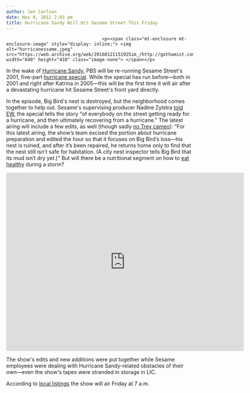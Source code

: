 ```yaml
---
author: Jen Carlson
date: Nov 8, 2012 2:03 pm
title: Hurricane Sandy Will Hit Sesame Street This Friday
---
```


	
										<p><span class="mt-enclosure mt-enclosure-image" style="display: inline;"> <img alt="hurricanessame.jpeg" src="https://web.archive.org/web/20160121151925im_/http://gothamist.com/attachments/arts_jen/hurricanessame.jpeg" width="640" height="410" class="image-none"> </span></p>

<p>In the wake of <a href="https://web.archive.org/web/20160121151925/http://gothamist.com/tags/hurricanesandy">Hurricane Sandy</a>, PBS will be re-running Sesame Street&apos;s 2001, five-part <a href="https://web.archive.org/web/20160121151925/http://sesamestreet.org/hurricane">hurricane special</a>. While the special has run before&#x2014;both in 2001 and right after Katrina in 2005&#x2014;this will be the first time it will air after a devastating hurricane hit Sesame Street&apos;s front yard directly. </p>

<p>In the episode, Big Bird&apos;s nest is destroyed, but the neighborhood comes together to help out. Sesame&apos;s supervising producer Nadine Zylstra <a href="https://web.archive.org/web/20160121151925/http://insidetv.ew.com/2012/11/07/sesame-street-hurricane-special/">told EW</a>, the special tells the story &quot;of everybody on the street getting ready for a hurricane, and then ultimately recovering from a hurricane.&quot; The latest airing will include a few edits, as well (though sadly <a href="https://web.archive.org/web/20160121151925/http://gothamist.com/2012/11/05/phish_frontman_trey_anastasio_hands.php#photo-1">no Trey cameo</a>): &#x201C;For this latest airing, the show&#x2019;s team excised the portion about hurricane preparation and edited the hour so that it focuses on Big Bird&#x2019;s loss&#x2014;his nest is ruined, and after it&#x2019;s been repaired, he returns home only to find that the nest still isn&#x2019;t safe for habitation. (A city nest inspector tells Big Bird that its mud isn&#x2019;t dry yet.)&quot; But will there be a nutritional segment on how to <a href="https://web.archive.org/web/20160121151925/http://gothamist.com/2012/11/08/did_sandy_make_you_gain_weight.php">eat healthy</a> during a storm?</p>

<p><iframe width="640" height="480" src="https://web.archive.org/web/20160121151925if_/http://www.youtube.com/embed/9zjrAnsa3KQ" frameborder="0" allowfullscreen></iframe></p>

<p>The show&apos;s edits and new additions were put together while Sesame employees were dealing with Hurricane Sandy-related obstacles of their own&#x2014;even the show&apos;s tapes were stranded in storage in LIC.</p>

<p>According to <a href="https://web.archive.org/web/20160121151925/http://www.pbs.org/tv_schedules/">local listings</a> the show will air Friday at 7 a.m.</p>					
										
									
				